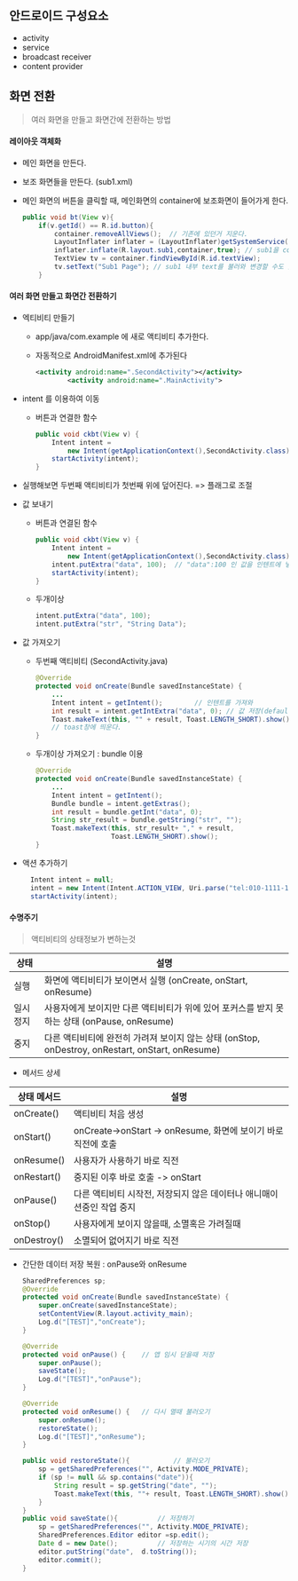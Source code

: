 ## 안드로이드 구성요소

* activity
* service
* broadcast receiver
* content provider



## 화면 전환

> 여러 화면을 만들고 화면간에 전환하는 방법



#### 레이아웃 객체화

* 메인 화면을 만든다. 

* 보조 화면들을 만든다. (sub1.xml)

* 메인 화면의 버튼을 클릭할 때, 메인화면의 container에 보조화면이 들어가게 한다.

  ```java
  public void bt(View v){
      if(v.getId() == R.id.button){
          container.removeAllViews();  // 기존에 있던거 지운다.
          LayoutInflater inflater = (LayoutInflater)getSystemService(Context.LAYOUT_INFLATER_SERVICE);
          inflater.inflate(R.layout.sub1,container,true); // sub1을 container에
          TextView tv = container.findViewById(R.id.textView);
          tv.setText("Sub1 Page"); // sub1 내부 text를 불러와 변경할 수도 있다.
      }
  ```




#### 여러 화면 만들고 화면간 전환하기



* 엑티비티 만들기

  * app/java/com.example 에 새로 액티비티 추가한다.

  * 자동적으로 AndroidManifest.xml에 추가된다

    ```xml
    <activity android:name=".SecondActivity"></activity>
            <activity android:name=".MainActivity">
    ```

* intent 를 이용하여 이동

  * 버튼과 연결한 함수

    ```java
    public void ckbt(View v) {
    	Intent intent = 
            new Intent(getApplicationContext(),SecondActivity.class);
        startActivity(intent);
    }
    ```

* 실행해보면 두번째 액티비티가 첫번째 위에 덮어진다. => 플래그로 조절

* 값 보내기

  * 버튼과 연결된 함수

    ```java
    public void ckbt(View v) {
        Intent intent = 
            new Intent(getApplicationContext(),SecondActivity.class);
        intent.putExtra("data", 100);  // "data":100 인 값을 인텐트에 넣는다.
        startActivity(intent);
    }
    ```

  * 두개이상

    ```java
    intent.putExtra("data", 100);
    intent.putExtra("str", "String Data");
    ```

    

* 값 가져오기

  * 두번째 액티비티 (SecondActivity.java)

    ```java
    @Override
    protected void onCreate(Bundle savedInstanceState) {
        ...
        Intent intent = getIntent();		// 인텐트를 가져와
        int result = intent.getIntExtra("data", 0); // 값 저장(default:0)
        Toast.makeText(this, "" + result, Toast.LENGTH_SHORT).show(); 
        // toast창에 띄운다.
    }
    ```

  * 두개이상 가져오기 : bundle 이용

    ```java
    @Override
    protected void onCreate(Bundle savedInstanceState) {
    	...
        Intent intent = getIntent();
        Bundle bundle = intent.getExtras();
        int result = bundle.getInt("data", 0);
        String str_result = bundle.getString("str", "");
        Toast.makeText(this, str_result+ "," + result,
                       Toast.LENGTH_SHORT).show();
    }
    ```
  
* 액션 추가하기
  
    ```java
      Intent intent = null;
      intent = new Intent(Intent.ACTION_VIEW, Uri.parse("tel:010-1111-1111"));
      startActivity(intent);
    ```



#### 수명주기

> 액티비티의 상태정보가 변하는것

| 상태     | 설명                                                         |
| -------- | ------------------------------------------------------------ |
| 실행     | 화면에 액티비티가 보이면서 실행 (onCreate, onStart, onResume) |
| 일시정지 | 사용자에게 보이지만 다른 액티비티가 위에 있어 포커스를 받지 못하는 상태 (onPause, onResume) |
| 중지     | 다른 액티비티에 완전히 가려져 보이지 않는 상태 (onStop, onDestroy, onRestart, onStart, onResume) |



* 메서드 상세

| 상태 메서드 | 설명                                                         |
| ----------- | ------------------------------------------------------------ |
| onCreate()  | 액티비티 처음 생성                                           |
| onStart()   | onCreate->onStart -> onResume, 화면에 보이기 바로 직전에 호출 |
| onResume()  | 사용자가 사용하기 바로 직전                                  |
| onRestart() | 중지된 이후 바로 호출 -> onStart                             |
| onPause()   | 다른 액티비티 시작전, 저장되지 않은 데이터나 애니매이션중인 작업 중지 |
| onStop()    | 사용자에게 보이지 않을때,  소멸혹은 가려질때                 |
| onDestroy() | 소멸되어 없어지기 바로 직전                                  |



* 간단한 데이터 저장 복원 : onPause와 onResume

  ```java
  SharedPreferences sp;
  @Override
  protected void onCreate(Bundle savedInstanceState) {
      super.onCreate(savedInstanceState);
      setContentView(R.layout.activity_main);
      Log.d("[TEST]","onCreate");
  }
  
  @Override
  protected void onPause() {	// 앱 임시 닫을때 저장
      super.onPause();
      saveState();
      Log.d("[TEST]","onPause");
  }
  
  @Override
  protected void onResume() {	// 다시 열때 불러오기
      super.onResume();
      restoreState();
      Log.d("[TEST]","onResume");
  }
  
  public void restoreState(){			// 불러오기
      sp = getSharedPreferences("", Activity.MODE_PRIVATE);
      if (sp != null && sp.contains("date")){
          String result = sp.getString("date", "");
          Toast.makeText(this, ""+ result, Toast.LENGTH_SHORT).show();
      }
  }
  public void saveState(){			// 저장하기
      sp = getSharedPreferences("", Activity.MODE_PRIVATE);
      SharedPreferences.Editor editor =sp.edit();
      Date d = new Date();			// 저장하는 시기의 시간 저장
      editor.putString("date",  d.toString());
      editor.commit();
  }
  ```